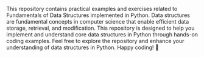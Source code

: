 This repository contains practical examples and exercises related to Fundamentals of Data Structures implemented in Python. 
Data structures are fundamental concepts in computer science that enable efficient data storage, retrieval, and modification.
This repository is designed to help you implement and understand core data structures in Python through hands-on coding examples.
Feel free to explore the repository and enhance your understanding of data structures in Python. 
Happy coding! 🚀
